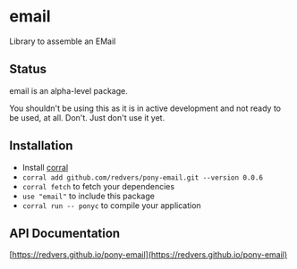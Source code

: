 # email

Library to assemble an EMail

## Status

email is an alpha-level package.

You shouldn't be using this as it is in active development and not ready to be used, at all. Don't. Just don't use it yet.

## Installation

* Install [corral](https://github.com/ponylang/corral)
* `corral add github.com/redvers/pony-email.git --version 0.0.6`
* `corral fetch` to fetch your dependencies
* `use "email"` to include this package
* `corral run -- ponyc` to compile your application

## API Documentation

[https://redvers.github.io/pony-email](https://redvers.github.io/pony-email)

